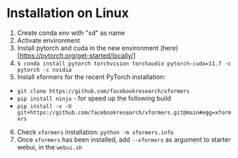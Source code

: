 # Installation on Linux

 1. Create conda env with "sd" as name
 2. Activate environment
 3. Install pytorch and cuda in the new environment (here)[https://pytorch.org/get-started/locally/]
 4. `$ conda install pytorch torchvision torchaudio pytorch-cuda=11.7 -c pytorch -c nvidia`
 5. Install xformers for the recent PyTorch installation: 
   - `git clone https://github.com/facebookresearch/xformers`
   - `pip install ninja` - for speed up the following build
   - `pip install -v -U git+https://github.com/facebookresearch/xformers.git@main#egg=xformers`
 6. Check `xformers` installation: `python -m xformers.info`
 7. Once `xformers` has been installed, add `--xformers` as argument to starter webui, in the `webui.sh`

